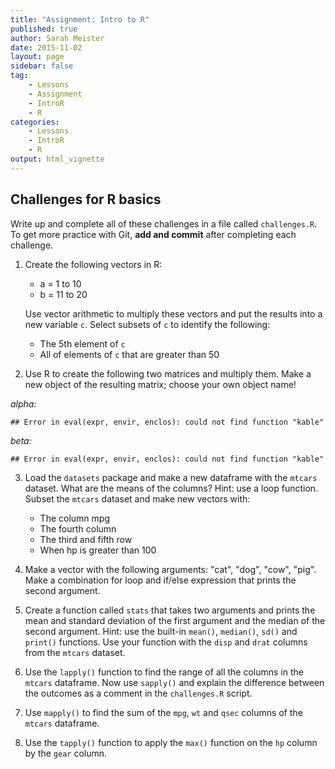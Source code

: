 ```yaml
---
title: "Assignment: Intro to R"
published: true
author: Sarah Meister
date: 2015-11-02
layout: page
sidebar: false
tag:
    - Lessons
    - Assignment
    - IntroR
    - R
categories:
    - Lessons
    - IntroR
    - R
output: html_vignette
---
```




## Challenges for R basics

Write up and complete all of these challenges in a file called `challenges.R`.
To get more practice with Git, **add and commit** after completing each
challenge.

1. Create the following vectors in R:
	
    * a = 1 to 10
    * b = 11 to 20

    Use vector arithmetic to multiply these vectors and put the results into a
    new variable `c`. Select subsets of `c` to identify the following:

    * The 5th element of `c`
    * All of elements of `c` that are greater than 50

2. Use R to create the following two matrices and multiply them. Make a new
object of the resulting matrix; choose your own object name!

*alpha:*


```
## Error in eval(expr, envir, enclos): could not find function "kable"
```
 
*beta:* 


```
## Error in eval(expr, envir, enclos): could not find function "kable"
```

3. Load the `datasets` package and make a new dataframe with the `mtcars`
dataset. What are the means of the columns? Hint: use a loop function. Subset
the `mtcars` dataset and make new vectors with:

    * The column mpg
    * The fourth column
    * The third and fifth row
    * When hp is greater than 100

4. Make a vector with the following arguments: "cat", "dog", "cow", "pig". Make
a combination for loop and if/else expression that prints the second argument.

5. Create a function called `stats` that takes two arguments and prints the mean
and standard deviation of the first argument and the median of the second
argument. Hint: use the built-in `mean()`, `median()`, `sd()` and `print()`
functions. Use your function with the `disp` and `drat` columns from the
`mtcars` dataset.

6. Use the `lapply()` function to find the range of all the columns in the
`mtcars` dataframe. Now use `sapply()` and explain the difference between the
outcomes as a comment in the `challenges.R` script.

7. Use `mapply()` to find the sum of the `mpg`, `wt` and `qsec` columns of the
`mtcars` dataframe.

8. Use the `tapply()` function to apply the `max()` function on the `hp` column
by the `gear` column.
